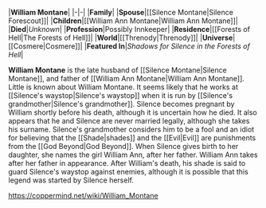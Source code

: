 |**William Montane**|
|-|-|
|**Family**|
|**Spouse**|[[Silence Montane\|Silence Forescout]]|
|**Children**|[[William Ann Montane\|William Ann Montane]]|
|**Died**|*Unknown*|
|**Profession**|Possibly Innkeeper|
|**Residence**|[[Forests of Hell\|The Forests of Hell]]|
|**World**|[[Threnody\|Threnody]]|
|**Universe**|[[Cosmere\|Cosmere]]|
|**Featured In**|*Shadows for Silence in the Forests of Hell*|

**William Montane** is the late husband of [[Silence Montane\|Silence Montane]], and father of [[William Ann Montane\|William Ann Montane]].
Little is known about William Montane. It seems likely that he works at [[Silence's waystop\|Silence's waystop]] when it is run by [[Silence's grandmother\|Silence's grandmother]]. Silence becomes pregnant by William shortly before his death, although it is uncertain how he died. It also appears that he and Silence are never married legally, although she takes his surname. Silence's grandmother considers him to be a fool and an idiot for believing that the [[Shade\|shades]] and the [[Evil\|Evil]] are punishments from the [[God Beyond\|God Beyond]]. When Silence gives birth to her daughter, she names the girl William Ann, after her father. William Ann takes after her father in appearance.
After William's death, his shade is said to guard Silence's waystop against enemies, although it is possible that this legend was started by Silence herself.



https://coppermind.net/wiki/William_Montane